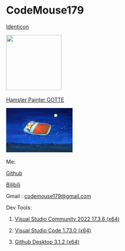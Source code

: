 # CodeMouse179

[Identicon](http://identicon.net/)

<img src="https://github.com/identicons/CodeMouse179.png" width="150" height="150"/>

[Hamster Painter GOTTE](https://www.hamgotte.com/)

<img src="https://github.com/CodeMouse179/CodeMouse179/blob/main/img/sleeping%20mouse.png" width="180" height="120">

Me:

[Github](https://github.com/CodeMouse179)

[Bilibili](https://space.bilibili.com/3461577785215838)

Gmail : codemouse179@gmail.com

Dev Tools:

1. [Visual Studio Community 2022 17.3.6 (x64)](https://visualstudio.microsoft.com/)

1. [Visual Studio Code 1.73.0 (x64)](https://code.visualstudio.com/)

1. [Github Desktop 3.1.2 (x64)](https://desktop.github.com/)